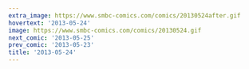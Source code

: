```yaml
---
extra_image: https://www.smbc-comics.com/comics/20130524after.gif
hovertext: '2013-05-24'
image: https://www.smbc-comics.com/comics/20130524.gif
next_comic: '2013-05-25'
prev_comic: '2013-05-23'
title: '2013-05-24'
---
```


